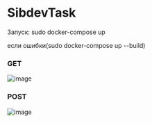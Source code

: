 # SibdevTask
Запуск: sudo docker-compose up 

если ошибки(sudo docker-compose up  --build)

### GET
![image](https://user-images.githubusercontent.com/40664658/117279017-dd3b2b00-ae93-11eb-9d8d-c6ffc495c4d0.png)
### POST
![image](https://user-images.githubusercontent.com/40664658/117278927-c85e9780-ae93-11eb-9f49-f8400b8ed151.png)

